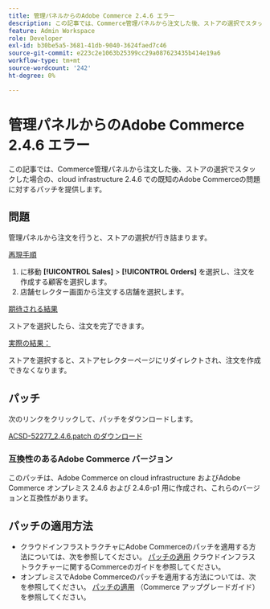 ```yaml
---
title: 管理パネルからのAdobe Commerce 2.4.6 エラー
description: この記事では、Commerce管理パネルから注文した後、ストアの選択でスタックした場合の、cloud infrastructure 2.4.6 での既知のAdobe Commerceの問題に対するパッチを提供します。
feature: Admin Workspace
role: Developer
exl-id: b30be5a5-3681-41db-9040-3624faed7c46
source-git-commit: e223c2e1063b25399cc29a087623435b414e19a6
workflow-type: tm+mt
source-wordcount: '242'
ht-degree: 0%

---
```


# 管理パネルからのAdobe Commerce 2.4.6 エラー

この記事では、Commerce管理パネルから注文した後、ストアの選択でスタックした場合の、cloud infrastructure 2.4.6 での既知のAdobe Commerceの問題に対するパッチを提供します。

## 問題

管理パネルから注文を行うと、ストアの選択が行き詰まります。

<u>再現手順</u>

1. に移動 **[!UICONTROL Sales]** > **[!UICONTROL Orders]** を選択し、注文を作成する顧客を選択します。
2. 店舗セレクター画面から注文する店舗を選択します。

<u>期待される結果</u>

ストアを選択したら、注文を完了できます。

<u>実際の結果：</u>

ストアを選択すると、ストアセレクターページにリダイレクトされ、注文を作成できなくなります。

## パッチ

次のリンクをクリックして、パッチをダウンロードします。

[ACSD-52277_2.4.6.patch のダウンロード](assets/ACSD-52277_2.4.6.patch.zip)

### 互換性のあるAdobe Commerce バージョン

このパッチは、Adobe Commerce on cloud infrastructure およびAdobe Commerce オンプレミス 2.4.6 および 2.4.6-p1 用に作成され、これらのバージョンと互換性があります。

## パッチの適用方法

* クラウドインフラストラクチャにAdobe Commerceのパッチを適用する方法については、次を参照してください。 [パッチの適用](/docs/commerce-cloud-service/user-guide/develop/upgrade/apply-patches.html) クラウドインフラストラクチャーに関するCommerceのガイドを参照してください。
* オンプレミスでAdobe Commerceのパッチを適用する方法については、次を参照してください。 [パッチの適用](/docs/commerce-operations/upgrade-guide/patches/apply.html?lang=en#composer) （Commerce アップグレードガイド）を参照してください。
